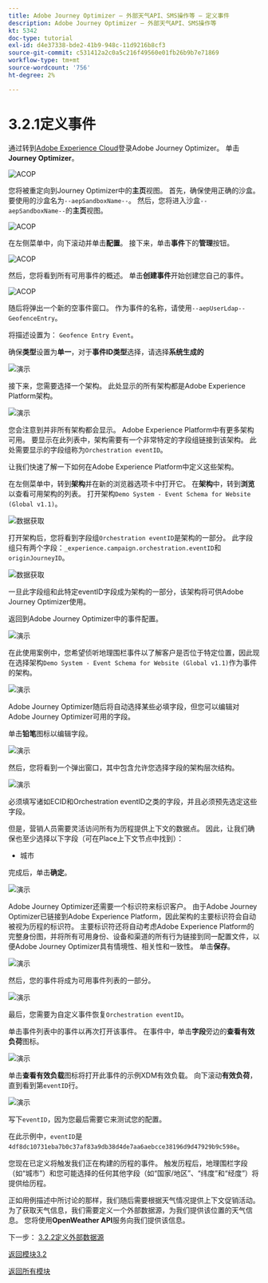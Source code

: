 ```yaml
---
title: Adobe Journey Optimizer — 外部天气API、SMS操作等 — 定义事件
description: Adobe Journey Optimizer — 外部天气API、SMS操作等
kt: 5342
doc-type: tutorial
exl-id: d4e37338-bde2-41b9-948c-11d9216b8cf3
source-git-commit: c531412a2c0a5c216f49560e01fb26b9b7e71869
workflow-type: tm+mt
source-wordcount: '756'
ht-degree: 2%

---
```


# 3.2.1定义事件

通过转到[Adobe Experience Cloud](https://experience.adobe.com)登录Adobe Journey Optimizer。 单击&#x200B;**Journey Optimizer**。

![ACOP](./../../../modules/ajo-b2c/module3.1/images/acophome.png)

您将被重定向到Journey Optimizer中的&#x200B;**主页**&#x200B;视图。 首先，确保使用正确的沙盒。 要使用的沙盒名为`--aepSandboxName--`。 然后，您将进入沙盒`--aepSandboxName--`的&#x200B;**主页**&#x200B;视图。

![ACOP](./../../../modules/ajo-b2c/module3.1/images/acoptriglp.png)

在左侧菜单中，向下滚动并单击&#x200B;**配置**。 接下来，单击&#x200B;**事件**&#x200B;下的&#x200B;**管理**&#x200B;按钮。

![ACOP](./images/acopmenu.png)

然后，您将看到所有可用事件的概述。 单击&#x200B;**创建事件**&#x200B;开始创建您自己的事件。

![ACOP](./images/emptyevent.png)

随后将弹出一个新的空事件窗口。
作为事件的名称，请使用`--aepUserLdap--GeofenceEntry`。

将描述设置为： `Geofence Entry Event`。

确保&#x200B;**类型**&#x200B;设置为&#x200B;**单一**，对于&#x200B;**事件ID类型**&#x200B;选择，请选择&#x200B;**系统生成的**

![演示](./images/evname.png)

接下来，您需要选择一个架构。 此处显示的所有架构都是Adobe Experience Platform架构。

![演示](./images/evschema.png)

您会注意到并非所有架构都会显示。 Adobe Experience Platform中有更多架构可用。
要显示在此列表中，架构需要有一个非常特定的字段组链接到该架构。 此处需要显示的字段组称为`Orchestration eventID`。

让我们快速了解一下如何在Adobe Experience Platform中定义这些架构。

在左侧菜单中，转到&#x200B;**架构**&#x200B;并在新的浏览器选项卡中打开它。 在&#x200B;**架构**&#x200B;中，转到&#x200B;**浏览**以查看可用架构的列表。
打开架构`Demo System - Event Schema for Website (Global v1.1)`。

![数据获取](./images/schemas.png)

打开架构后，您将看到字段组`Orchestration eventID`是架构的一部分。
此字段组只有两个字段：`_experience.campaign.orchestration.eventID`和`originJourneyID`。

![数据获取](./images/schemageo.png)

一旦此字段组和此特定eventID字段成为架构的一部分，该架构将可供Adobe Journey Optimizer使用。

返回到Adobe Journey Optimizer中的事件配置。

![演示](./images/evschema.png)

在此使用案例中，您希望侦听地理围栏事件以了解客户是否位于特定位置，因此现在选择架构`Demo System - Event Schema for Website (Global v1.1)`作为事件的架构。

![演示](./images/evschema1.png)

Adobe Journey Optimizer随后将自动选择某些必填字段，但您可以编辑对Adobe Journey Optimizer可用的字段。

单击&#x200B;**铅笔**&#x200B;图标以编辑字段。

![演示](./images/editfields.png)

然后，您将看到一个弹出窗口，其中包含允许您选择字段的架构层次结构。

![演示](./images/popup.png)

必须填写诸如ECID和Orchestration eventID之类的字段，并且必须预先选定这些字段。

但是，营销人员需要灵活访问所有为历程提供上下文的数据点。 因此，让我们确保也至少选择以下字段（可在Place上下文节点中找到）：

- 城市

完成后，单击&#x200B;**确定**。

![演示](./images/popupok.png)

Adobe Journey Optimizer还需要一个标识符来标识客户。 由于Adobe Journey Optimizer已链接到Adobe Experience Platform，因此架构的主要标识符会自动被视为历程的标识符。
主要标识符还将自动考虑Adobe Experience Platform的完整身份图，并将所有可用身份、设备和渠道的所有行为链接到同一配置文件，以便Adobe Journey Optimizer具有情境性、相关性和一致性。 单击**保存**。

![演示](./images/eventidentifier.png)

然后，您的事件将成为可用事件列表的一部分。

![演示](./images/eventlist.png)

最后，您需要为自定义事件恢复`Orchestration eventID`。

单击事件列表中的事件以再次打开该事件。
在事件中，单击**字段**&#x200B;旁边的&#x200B;**查看有效负荷**&#x200B;图标。

![演示](./images/fieldseyepayload.png)

单击&#x200B;**查看有效负载**&#x200B;图标将打开此事件的示例XDM有效负载。 向下滚动&#x200B;**有效负荷**，直到看到第`eventID`行。

![演示](./images/fieldseyepayloadev.png)

写下`eventID`，因为您最后需要它来测试您的配置。

在此示例中，`eventID`是`4df8dc10731eba7b0c37af83a9db38d4de7aa6aebcce38196d9d47929b9c598e`。

您现在已定义将触发我们正在构建的历程的事件。 触发历程后，地理围栏字段（如“城市”）和您可能选择的任何其他字段（如“国家/地区”、“纬度”和“经度”）将提供给历程。

正如用例描述中所讨论的那样，我们随后需要根据天气情况提供上下文促销活动。 为了获取天气信息，我们需要定义一个外部数据源，为我们提供该位置的天气信息。 您将使用&#x200B;**OpenWeather API**&#x200B;服务向我们提供该信息。

下一步： [3.2.2定义外部数据源](./ex2.md)

[返回模块3.2](journey-orchestration-external-weather-api-sms.md)

[返回所有模块](../../../overview.md)
